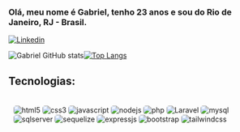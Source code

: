 ### Olá, meu nome é Gabriel, tenho 23 anos e sou do Rio de Janeiro, RJ - Brasil.
[![Linkedin](https://img.shields.io/badge/LinkedIn-0077B5?style=for-the-badge&logo=linkedin&logoColor=white)](https://www.linkedin.com/in/gabriel-b-cruz/)


![Gabriel GitHub stats](https://github-readme-stats.vercel.app/api?username=gabrielbcruz99&show_icons=true&theme=radical)[![Top Langs](https://github-readme-stats.vercel.app/api/top-langs/?username=gabrielbcruz99&layout=compact)](https://github.com/anuraghazra/github-readme-stats)

## Tecnologias: 

<div style="display: inline_block; padding-left: 10px;"><br/>
<img style="border-radius: 5px;" align="center" alt="html5" src="https://img.shields.io/badge/HTML5-E34F26?style=for-the-badge&logo=html5&logoColor=white">
<img style="border-radius: 5px;" align="center" alt="css3" src="https://img.shields.io/badge/CSS3-1572B6?style=for-the-badge&logo=css3&logoColor=white">
<img style="border-radius: 5px;" align="center" alt="javascript" src="https://img.shields.io/badge/JavaScript-F7DF1E?style=for-the-badge&logo=javascript&logoColor=black">
<img style="border-radius: 5px;" align="center" alt="nodejs" src="https://img.shields.io/badge/Node.js-43853D?style=for-the-badge&logo=node.js&logoColor=white">
<img style="border-radius: 5px;" align="center" alt="php" src="https://img.shields.io/badge/PHP-777BB4?style=for-the-badge&logo=php&logoColor=white">
<img style="border-radius: 5px;" align="center" alt="Laravel" src="https://img.shields.io/badge/Laravel-FF2D20?style=for-the-badge&logo=laravel&logoColor=white">
<img style="border-radius: 5px;" align="center" alt="mysql" src="https://img.shields.io/badge/MySQL-00000F?style=for-the-badge&logo=mysql&logoColor=white">
<img style="border-radius: 5px;" align="center" alt="sqlserver" src="https://img.shields.io/badge/Microsoft_SQL_Server-CC2927?style=for-the-badge&logo=microsoft-sql-server&logoColor=white">
<img style="border-radius: 5px;" align="center" alt="sequelize" src="https://img.shields.io/badge/sequelize-323330?style=for-the-badge&logo=sequelize&logoColor=blue">
<img style="border-radius: 5px;" align="center" alt="expressjs" src="https://img.shields.io/badge/Express.js-404D59?style=for-the-badge">
<img style="border-radius: 5px;" align="center" alt="bootstrap" src="https://img.shields.io/badge/Bootstrap-563D7C?style=for-the-badge&logo=bootstrap&logoColor=white">
<img style="border-radius: 5px;" align="center" alt="tailwindcss" src="https://img.shields.io/badge/Tailwind_CSS-38B2AC?style=for-the-badge&logo=tailwind-css&logoColor=white">
</div>

